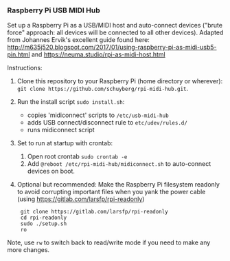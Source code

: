 
### Raspberry Pi USB MIDI Hub

Set up a Raspberry Pi as a USB/MIDI host and auto-connect devices ("brute force" approach: all devices will be connected to all other devices). Adapted from Johannes Ervik's excellent guide found here: http://m635j520.blogspot.com/2017/01/using-raspberry-pi-as-midi-usb5-pin.html and https://neuma.studio/rpi-as-midi-host.html


Instructions:

1. Clone this repository to your Raspberry Pi (home directory or wherever): `git clone https://github.com/schuyberg/rpi-midi-hub.git`.

2. Run the install script `sudo install.sh`:

    - copies 'midiconnect' scripts to  `/etc/usb-midi-hub`
    - adds USB connect/disconnect rule to `etc/udev/rules.d/`
    - runs midiconnect script
    
3. Set to run at startup with crontab:
    
    1. Open root crontab `sudo crontab -e`
    2. Add `@reboot /etc/rpi-midi-hub/midiconnect.sh` to auto-connect devices on boot.
    
4. Optional but recommended: Make the Raspberry Pi filesystem readonly to avoid corrupting important files when you yank the power cable (using https://gitlab.com/larsfp/rpi-readonly)
            
            
        git clone https://gitlab.com/larsfp/rpi-readonly
        cd rpi-readonly
        sudo ./setup.sh
        ro
        
        
Note, use `rw` to switch back to read/write mode if you need to make any more changes.